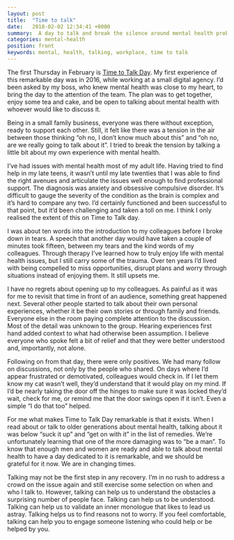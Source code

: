 ```yaml
---
layout: post
title:  "Time to talk"
date:   2018-02-02 12:34:41 +0000
summary:  A day to talk and break the silence around mental health problems. Talking may not be the first step in any recovery, but in these changing times it can really help.
categories: mental-health
position: front
keywords: mental, health, talking, workplace, time to talk
---
```

The first Thursday in February is [Time to Talk Day](http://www.time-to-change.org.uk/timetotalkday). My first experience of this remarkable day was in 2016, while working at a small digital agency. I’d been asked by my boss, who knew mental health was close to my heart, to bring the day to the attention of the team. The plan was to get together, enjoy some tea and cake, and be open to talking about mental health with whoever would like to discuss it.

Being in a small family business, everyone was there without exception, ready to support each other. Still, it felt like there was a tension in the air between those thinking “oh no, I don’t know much about this” and “oh no, are we really going to talk about it”. I tried to break the tension by talking a little bit about my own experience with mental health.

I’ve had issues with mental health most of my adult life. Having tried to find help in my late teens, it wasn’t until my late twenties that I was able to find the right avenues and articulate the issues well enough to find professional support. The diagnosis was anxiety and obsessive compulsive disorder. It’s difficult to gauge the severity of the condition as the brain is complex and it’s hard to compare any two. I’d certainly functioned and been successful to that point, but it’d been challenging and taken a toll on me. I think I only realised the extent of this on Time to Talk day.

I was about ten words into the introduction to my colleagues before I broke down in tears. A speech that another day would have taken a couple of minutes took fifteen, between my tears and the kind words of my colleagues. Through therapy I’ve learned how to truly enjoy life with mental health issues, but I still carry some of the trauma. Over ten years I’d lived with being compelled to miss opportunities, disrupt plans and worry through situations instead of enjoying them. It still upsets me.

I have no regrets about opening up to my colleagues. As painful as it was for me to revisit that time in front of an audience, something great happened next. Several other people started to talk about their own personal experiences, whether it be their own stories or through family and friends. Everyone else in the room paying complete attention to the discussion. Most of the detail was unknown to the group. Hearing experiences first hand added context to what had otherwise been assumption. I believe everyone who spoke felt a bit of relief and that they were better understood and, importantly, not alone.

Following on from that day, there were only positives. We had many follow on discussions, not only by the people who shared. On days where I’d appear frustrated or demotivated, colleagues would check in. If I let them know my cat wasn’t well, they’d understand that it would play on my mind. If I’d be nearly taking the door off the hinges to make sure it was locked they’d wait, check for me, or remind me that the door swings open if it isn’t. Even a simple “I do that too” helped.

For me what makes Time to Talk Day remarkable is that it exists. When I read about or talk to older generations about mental health, talking about it was below “suck it up” and “get on with it” in the list of remedies. We’re unfortunately learning that one of the more damaging was to “be a man”. To know that enough men and women are ready and able to talk about mental health to have a day dedicated to it is remarkable, and we should be grateful for it now. We are in changing times.

Talking may not be the first step in any recovery. I’m in no rush to address a crowd on the issue again and still exercise some selection on when and who I talk to. However, talking can help us to understand the obstacles a surprising number of people face. Talking can help us to be understood. Talking can help us to validate an inner monologue that likes to lead us astray. Talking helps us to find reasons not to worry. If you feel comfortable, talking can help you to engage someone listening who could help or be helped by you.

